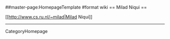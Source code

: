 ##master-page:HomepageTemplate
#format wiki
== Milad Niqui ==

[[http://www.cs.ru.nl/~milad|Milad Niqui]]

----
CategoryHomepage
